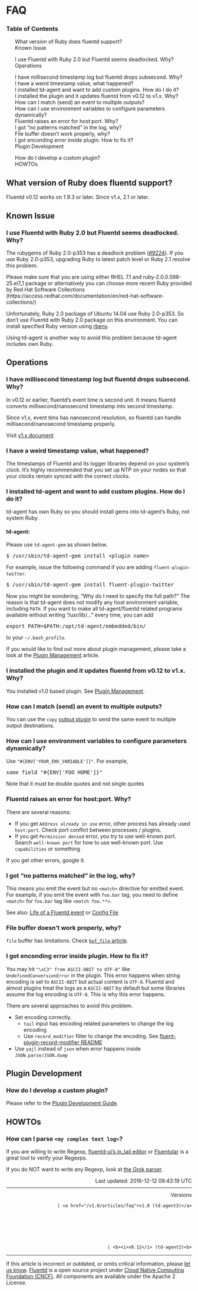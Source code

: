<hgroup>
<h1>FAQ</h1>
</hgroup>
<a name="what-version-of-ruby-does-fluentd-support?"></a>
<section id="table-of-contents"><h3>Table of Contents</h3>
<ul id="toc">
<li class="toc-item"><a href="#what-version-of-ruby-does-fluentd-support?">What version of Ruby does fluentd support?</a></li>
<li class="toc-item"><a href="#known-issue">Known Issue</a></li>
<ul class="sub-toc">
<li class="sub-toc-item"><a href="#i-use-fluentd-with-ruby-2.0-but-fluentd-seems-deadlocked.-why?">I use Fluentd with Ruby 2.0 but Fluentd seems deadlocked. Why?</a></li>
</ul>
<li class="toc-item"><a href="#operations">Operations</a></li>
<ul class="sub-toc">
<li class="sub-toc-item"><a href="#i-have-millisecond-timestamp-log-but-fluentd-drops-subsecond.-why?">I have millisecond timestamp log but fluentd drops subsecond. Why?</a></li>
<li class="sub-toc-item"><a href="#i-have-a-weird-timestamp-value,-what-happened?">I have a weird timestamp value, what happened?</a></li>
<li class="sub-toc-item"><a href="#i-installed-td-agent-and-want-to-add-custom-plugins.-how-do-i-do-it?">I installed td-agent and want to add custom plugins. How do I do it?</a></li>
<li class="sub-toc-item"><a href="#i-installed-the-plugin-and-it-updates-fluentd-from-v0.12-to-v1.x.-why?">I installed the plugin and it updates fluentd from v0.12 to v1.x. Why?</a></li>
<li class="sub-toc-item"><a href="#how-can-i-match-(send)-an-event-to-multiple-outputs?">How can I match (send) an event to multiple outputs?</a></li>
<li class="sub-toc-item"><a href="#how-can-i-use-environment-variables-to-configure-parameters-dynamically?">How can I use environment variables to configure parameters dynamically?</a></li>
<li class="sub-toc-item"><a href="#fluentd-raises-an-error-for-host:port.-why?">Fluentd raises an error for host:port. Why?</a></li>
<li class="sub-toc-item"><a href="#i-got-%E2%80%9Cno-patterns-matched%E2%80%9D-in-the-log,-why?">I got “no patterns matched” in the log, why?</a></li>
<li class="sub-toc-item"><a href="#file-buffer-doesn%E2%80%99t-work-properly,-why?">File buffer doesn’t work properly, why?</a></li>
<li class="sub-toc-item"><a href="#i-got-enconding-error-inside-plugin.-how-to-fix-it?">I got enconding error inside plugin. How to fix it?</a></li>
</ul>
<li class="toc-item"><a href="#plugin-development">Plugin Development</a></li>
<ul class="sub-toc">
<li class="sub-toc-item"><a href="#how-do-i-develop-a-custom-plugin?">How do I develop a custom plugin?</a></li>
</ul>
<li class="toc-item"><a href="#howtos">HOWTOs</a></li>
</ul>
</section>
<h2>What version of Ruby does fluentd support?</h2>
<p>Fluentd v0.12 works on 1.9.3 or later. Since v1.x, 2.1 or later.</p>
<a name="known-issue"></a><h2>Known Issue</h2>
<a name="i-use-fluentd-with-ruby-2.0-but-fluentd-seems-deadlocked.-why?"></a><h3>I use Fluentd with Ruby 2.0 but Fluentd seems deadlocked. Why?</h3>
<p>The rubygems of Ruby 2.0-p353 has a deadlock problem (<a href="https://bugs.ruby-lang.org/issues/9224">#9224</a>).
If you use Ruby 2.0-p353, upgrading Ruby to latest patch level or Ruby 2.1 resolve this problem.</p>
<p>Please make sure that you are using either RHEL 7.1 and ruby-2.0.0.598-25.el7_1 package or alternatively you can choose more recent Ruby provided by Red Hat Software Collections (https://access.redhat.com/documentation/en/red-hat-software-collections/)</p>
<p>Unfortunately, Ruby 2.0 package of Ubuntu 14.04 use Ruby 2.0-p353. So don’t use Fluentd with Ruby 2.0 package on this environment.
You can install specified Ruby version using <a href="https://github.com/sstephenson/rbenv">rbenv</a>.</p>
<p>Using td-agent is another way to avoid this problem because td-agent includes own Ruby.</p>
<a name="operations"></a><h2>Operations</h2>
<a name="i-have-millisecond-timestamp-log-but-fluentd-drops-subsecond.-why?"></a><h3>I have millisecond timestamp log but fluentd drops subsecond. Why?</h3>
<p>In v0.12 or earlier, fluentd’s event time is second unit. It means fluentd converts millisecond/nanosecond timestamp into second timestamp.</p>
<p>Since v1.x, event tims has nanosecond resolution, so fluentd can handle millisecond/nanosecond timestamp properly.</p>
<p>Visit <a href="https://docs.fluentd.org/v1.0/articles/quickstart">v1.x document</a></p>
<a name="i-have-a-weird-timestamp-value,-what-happened?"></a><h3>I have a weird timestamp value, what happened?</h3>
<p>The timestamps of Fluentd and its logger libraries depend on your system’s clock. It’s highly recommended that you set up NTP on your nodes so that your clocks remain synced with the correct clocks.</p>
<a name="i-installed-td-agent-and-want-to-add-custom-plugins.-how-do-i-do-it?"></a><h3>I installed td-agent and want to add custom plugins. How do I do it?</h3>
<p>td-agent has own Ruby so you should install gems into td-agent’s Ruby, not system Ruby.</p>
<h4>td-agent:</h4>
<p>Please use <code>td-agent-gem</code> as shown below.</p>
<pre class="CodeRay"><span class="comment">$</span><span class="function"> /usr/sbin/td-agent-gem install &lt;plugin name&gt;
</span></pre>
<p>For example, issue the following command if you are adding <code>fluent-plugin-twitter</code>.</p>
<pre class="CodeRay"><span class="comment">$</span><span class="function"> /usr/sbin/td-agent-gem install fluent-plugin-twitter
</span></pre>
<p>Now you might be wondering, “Why do I need to specify the full path?” The reason is that td-agent does not modify any host environment variable, including <code>PATH</code>. If you want to make all td-agent/fluentd related programs available without writing “/usr/lib/…” every time, you can add</p>
<pre class="CodeRay">export PATH=$PATH:/opt/td-agent/embedded/bin/
</pre>
<p>to your <code>~/.bash_profile</code>.</p>
<p>If you would like to find out more about plugin management, please take a look at the <a href="/articles/plugin-management">Plugin Management</a> article.</p>
<a name="i-installed-the-plugin-and-it-updates-fluentd-from-v0.12-to-v1.x.-why?"></a><h3>I installed the plugin and it updates fluentd from v0.12 to v1.x. Why?</h3>
<p>You installed v1.0 based plugin. See <a href="/articles/plugin-management#plugin-version-management">Plugin Management</a>.</p>
<a name="how-can-i-match-(send)-an-event-to-multiple-outputs?"></a><h3>How can I match (send) an event to multiple outputs?</h3>
<p>You can use the <code>copy</code> <a href="/articles/out_copy">output plugin</a> to send the same event to multiple output destinations.</p>
<a name="how-can-i-use-environment-variables-to-configure-parameters-dynamically?"></a><h3>How can I use environment variables to configure parameters dynamically?</h3>
<p>Use <code>"#{ENV['YOUR_ENV_VARIABLE']}"</code>. For example,</p>
<pre class="CodeRay">some_field "#{ENV['FOO_HOME']}"
</pre>
<p>Note that it must be double quotes and not single quotes</p>
<a name="fluentd-raises-an-error-for-host:port.-why?"></a><h3>Fluentd raises an error for host:port. Why?</h3>
<p>There are several reasons:</p>
<ul>
<li>If you get <code>Address already in use</code> error, other process has already used <code>host:port</code>. Check port conflict between processes / plugins.</li>
<li>If you get <code>Permission denied</code> error, you try to use well-known port. Search <code>well-known port</code> for how to use well-known port. Use <code>capabilities</code> or something</li>
</ul>
<p>If you get other errors, google it.</p>
<a name="i-got-%E2%80%9Cno-patterns-matched%E2%80%9D-in-the-log,-why?"></a><h3>I got “no patterns matched” in the log, why?</h3>
<p>This means you emit the event but no <code>&lt;match&gt;</code> directive for emitted event. For example, if you emit the event with <code>foo.bar</code> tag, you need to define <code>&lt;match&gt;</code> for <code>foo.bar</code> tag like <code>&lt;match foo.**&gt;</code>.</p>
<p>See also: <a href="life-of-a-fluentd-event">Life of a Fluentd event</a> or <a href="config-file">Config File</a></p>
<a name="file-buffer-doesn%E2%80%99t-work-properly,-why?"></a><h3>File buffer doesn’t work properly, why?</h3>
<p><code>file</code> buffer has limitations. Check <a href="buf_file#limitation"><code>buf_file</code> article</a>.</p>
<a name="i-got-enconding-error-inside-plugin.-how-to-fix-it?"></a><h3>I got enconding error inside plugin. How to fix it?</h3>
<p>You may hit <code>"\xC3" from ASCII-8BIT to UTF-8"</code> like <code>UndefinedConversionError</code> in the plugin.
This error happens when string encoding is set to <code>ASCII-8BIT</code> but actual content is <code>UTF-8</code>.
Fluentd and almost plugins treat the logs as a <code>ASCII-8BIT</code> by default but
some libraries assume the log encoding is <code>UTF-8</code>. This is why this error happens.</p>
<p>There are several approaches to avoid this problem.</p>
<ul>
<li>Set encoding correctly.

<ul>
<li>
<code>tail</code> input has encoding related parameters to change the log encoding</li>
<li>Use <code>record_modifier</code> filter to change the encoding. See <a href="https://github.com/repeatedly/fluent-plugin-record-modifier#char_encoding">fluent-plugin-record-modifier README</a>
</li>
</ul>
</li>
<li>Use <code>yajl</code> instead of <code>json</code> when error happens inside <code>JSON.parse/JSON.dump</code>
</li>
</ul>
<a name="plugin-development"></a><h2>Plugin Development</h2>
<a name="how-do-i-develop-a-custom-plugin?"></a><h3>How do I develop a custom plugin?</h3>
<p>Please refer to the <a href="http://docs.fluentd.org/articles/plugin-development">Plugin Development Guide</a>.</p>
<a name="howtos"></a><h2>HOWTOs</h2>
<h3>How can I parse <code>&lt;my complex text log&gt;</code>?</h3>
<p>If you are willing to write Regexp, <a href="/articles/fluentd-ui#intail-setting">fluentd-ui’s in_tail editor</a> or <a href="http://fluentular.herokuapp.com">Fluentular</a> is a great tool to verify your Regexps.</p>
<p>If you do NOT want to write any Regexp, look at <a href="https://github.com/kiyoto/fluent-plugin-grok-parser">the Grok parser</a>.</p>
<div style="text-align:right">
  Last updated: 2016-12-12 09:43:19 UTC
  </div>
<hr size="1" style="margin-top: 10px; margin-bottom: 10px; color: rgba(0, 0, 0, .15);"/>
<div style="text-align:right">
Versions 
  
    
    | <a href="/v1.0/articles/faq">v1.0 (td-agent3)</a>
    
  

  

  
    
    | <b><i>v0.12</i> (td-agent2)<b>
</b></b>
</div>
<hr size="1" style="margin-top: 10px; margin-bottom: 10px; color: rgba(0, 0, 0, .15);"/>
<p>
    If this article is incorrect or outdated, or omits critical information, please <a href="https://github.com/fluent/fluentd-docs/issues?state=open">let us know</a>. <a href="http://www.fluentd.org/">Fluentd</a> is a  open source project under <a href="https://cncf.io/">Cloud Native Computing Foundation (CNCF)</a>. All components are available under the Apache 2 License.
  </p>
